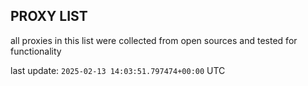 ## PROXY LIST

all proxies in this list were collected from open sources and tested for functionality

last update: `2025-02-13 14:03:51.797474+00:00` UTC